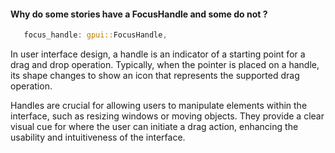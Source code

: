 

#### Why do some stories have a FocusHandle and some do not ?

```rust
   focus_handle: gpui::FocusHandle,
```

In user interface design, a handle is an indicator of a starting point for a drag and drop operation. Typically, when the pointer is placed on a handle, its shape changes to show an icon that represents the supported drag operation.

Handles are crucial for allowing users to manipulate elements within the interface, such as resizing windows or moving objects. They provide a clear visual cue for where the user can initiate a drag action, enhancing the usability and intuitiveness of the interface.
